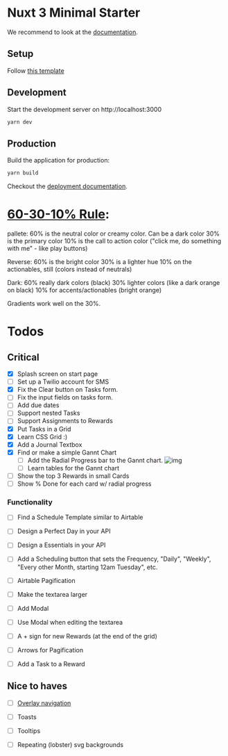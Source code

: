 # Nuxt 3 Minimal Starter

We recommend to look at the [documentation](https://v3.nuxtjs.org).

## Setup

Follow [this template](https://github.com/danvega/nuxt3-tailwind3-starter)

## Development

Start the development server on http://localhost:3000

```bash
yarn dev
```

## Production

Build the application for production:

```bash
yarn build
```

Checkout the [deployment documentation](https://v3.nuxtjs.org/docs/deployment).

# [60-30-10% Rule](https://youtu.be/UWwNIMHFdW4):

pallete:
60% is the neutral color or creamy color. Can be a dark color
30% is the primary color
10% is the call to action color ("click me, do something with me" - like play buttons)

Reverse:
60% is the bright color
30% is a lighter hue
10% on the actionables, still
(colors instead of neutrals)

Dark:
60% really dark colors (black)
30% lighter colors (like a dark orange on black)
10% for accents/actionables (bright orange)

Gradients work well on the 30%.

# Todos

## Critical

- [x] Splash screen on start page
- [ ] Set up a Twilio account for SMS
- [x] Fix the Clear button on Tasks form.
- [ ] Fix the input fields on tasks form.
- [ ] Add due dates
- [ ] Support nested Tasks
- [ ] Support Assignments to Rewards
- [x] Put Tasks in a Grid
- [x] Learn CSS Grid :)
- [x] Add a Journal Textbox
- [x] Find or make a simple Gannt Chart
  - [ ] Add the Radial Progress bar to the Gannt chart.
        ![img](https://www.productplan.com/uploads/2019/11/Gantt-chart.png)
  - [ ] Learn tables for the Gannt chart
- [ ] Show the top 3 Rewards in small Cards
- [ ] Show % Done for each card w/ radial progress

### Functionality
- [ ] Find a Schedule Template similar to Airtable
- [ ] Design a Perfect Day in your API
- [ ] Design a Essentials in your API
- [ ] Add a Scheduling button that sets the Frequency, "Daily", "Weekly", "Every other Month, starting 12am Tuesday", etc.
- [ ] Airtable Pagification
- [ ] Make the textarea larger
- [ ] Add Modal
- [ ] Use Modal when editing the textarea
- [ ] A + sign for new Rewards (at the end of the grid)
- [ ] Arrows for Pagification
- [ ] Add a Task to a Reward


## Nice to haves

- [ ] [Overlay navigation](https://www.w3schools.com/howto/howto_js_fullscreen_overlay.asp)
- [ ] Toasts
- [ ] Tooltips
- [ ] Repeating (lobster) svg backgrounds


